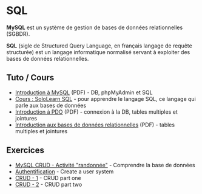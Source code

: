 # SQL

**MySQL** est un système de gestion de bases de données relationnelles (SGBDR).

**SQL** (sigle de Structured Query Language, en français langage de requête structurée) est un langage informatique normalisé servant à exploiter des bases de données relationnelles.

## Tuto / Cours
- [Introduction à MySQL](MySQL1.pdf) (PDF) - DB, phpMyAdmin et SQL
- [Cours : SoloLearn SQL](https://www.sololearn.com/Course/SQL/) - pour apprendre le langage SQL, ce langage qui parle aux bases de données
- [Introduction à PDO](MySQL2-connexion.pdf) (PDF) - connexion à la DB, tables multiples et jointures
- [Introduction aux bases de données relationnelles](MySQL3-relationnel.pdf) (PDF) - tables multiples et jointures

## Exercices
- [MySQL CRUD - Activité "randonnée"](php-training-mysql) - Comprendre la base de données
- [Authentification](php-challenge-auth) - Create a user system
- [CRUD - 1](php-exercises-crud1) - CRUD part one
- [CRUD - 2](php-exercises-crud2) - CRUD part two
